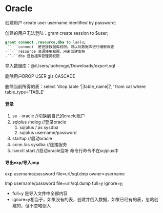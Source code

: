 # Oracle

创建用户 create  user username identified by password;

创建的用户无法登陆：grant create session to $user;

```sql
grant connect ,resource,dba to laolu;
-``-``connect  是链接数据库权限，可以对数据库进行增删改查
-``-``resource 资源使用权限，用来创建表格
-``-``dba 是数据库管理员权限
```

导入数据库：@/Users/luohengyi/Downloads/export.sql

删除用户DROP USER gis CASCADE

删除当前所得的表：select 'drop table '||table_name||';' from cat where table_type='TABLE'

#### 登录

1. su - oracle //切换到自己的oracle账户
2. sqlplus /nolog //登录oracle
   1. sqlplus / as sysdba
   2. sqlplus username/password
3. startup //启动oracle
4. conn /as sysdba //连接服务
5. lsnrctl start //启动oracle监听 命令行命令不在sqlplus中

#### 导出exp/导入imp

exp username/password file=url/sql.dmp owner=username

Imp username/password file=url/sql.dump  full=y ignore=y;

- full=y 是导入文件中全部内容
- ignore=y相当于，如果没有的表，创建并倒入数据，如果已经有的表，忽略创建的，但不忽略倒入
